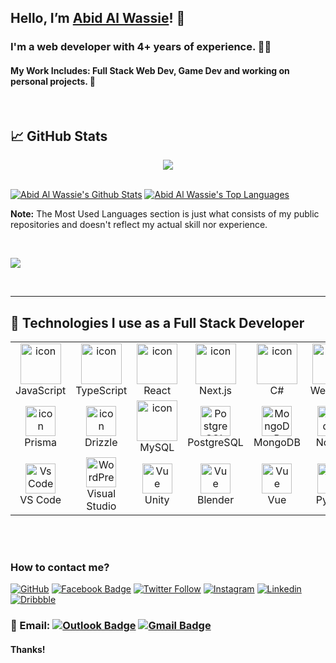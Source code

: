 ## Hello, I’m [Abid Al Wassie][website]! 👋

### I'm a web developer with 4+ years of experience. 👨‍💻

#### My Work Includes: Full Stack Web Dev, Game Dev and working on personal projects. 🌠

<br>

## 📈 GitHub Stats

<p align="center"> <a href="https://github.com/AbidAlWassie"> <img src="http://github-readme-streak-stats.herokuapp.com?user=AbidAlWassie&date_format=M%20j%5B%2C%20Y%5D&background=0C1014&border=242424&stroke=2963BD92&ring=4D90DC&fire=4D90DC&currStreakNum=F0F0F0&sideNums=F0F0F0&currStreakLabel=F0F0F0&sideLabels=F0F0F0&dates=929292"/> </a> </p>

<br/>
    <a href="https://github.com/AbidAlWassie"><img alt="Abid Al Wassie's Github Stats" src="https://github-readme-stats.vercel.app/api?username=AbidAlWassie&show_icons=true&count_private=true&theme=github_dark&hide_border=true&bg_color=0C1014&icon_color=417cbe" /></a>
  <a href="https://github.com/AbidAlWassie"><img alt="Abid Al Wassie's Top Languages" src="https://github-readme-stats.vercel.app/api/top-langs/?username=AbidAlWassie&langs_count=8&count_private=false&layout=compact&theme=github_dark&hide_border=true&bg_color=0C1014" /></a>


<b>Note:</b> The Most Used Languages section is just what consists of my public repositories and doesn't reflect my actual skill nor experience.

  <br/>

<a href="https://github.com/AbidAlWassie"><img src="https://github-readme-activity-graph.vercel.app/graph?username=AbidAlWassie&bg_color=0C1014&color=4C8ED9&line=4C8ED9&point=FFFFFF&hide_border=true&border=3B495FFF" /></a>

<br/>

---
## 🚀 Technologies I use as a Full Stack Developer
  <table align="center">
    <tr>
      <td align="center" width="96">
          <img src="https://techstack-generator.vercel.app/js-icon.svg" alt="icon" width="65" height="65" />
        <br>JavaScript
      </td>
      <td align="center" width="96">
        <a href="#macropower-tech">
          <img src="https://techstack-generator.vercel.app/ts-icon.svg" alt="icon" width="65" height="65" />
        </a>
        <br>TypeScript
      </td>
      <td align="center" width="96">
        <img src="https://techstack-generator.vercel.app/react-icon.svg" alt="icon" width="65" height="65" />
        <br>React
      </td>
      <td align="center" width="96">
        <img src="https://skillicons.dev/icons?i=nextjs" alt="icon" width="65" height="65" />
        <br>Next.js
      </td>
      <td align="center" width="96">
          <img src="https://techstack-generator.vercel.app/csharp-icon.svg" alt="icon" width="65" height="65" />
        <br>C#
      </td>
      <td align="center" width="96">
          <img src="https://techstack-generator.vercel.app/webpack-icon.svg" alt="icon" width="65" height="65" />
        <br>Webpack
      </td>
      <td align="center" width="96">
        <img src="https://skillicons.dev/icons?i=astro" width="48" height="48" alt="Sass" />
      <br>Astro
      </td>
      <td align="center" width="96">
          <img src="https://skillicons.dev/icons?i=supabase" alt="icon" width="48" height="48" />
        <br>Supabase
      </td>
      <td align="center" width="96">
          <img src="https://skillicons.dev/icons?i=gcp" alt="icon" width="48" height="48" />
        <br>GCP
      </td>
    </tr>
    <tr>
    <td align="center" width="96">
          <img src="https://skillicons.dev/icons?i=prisma" alt="icon" width="48" height="48" />
        <br>Prisma
        <td align="center" width="96">
          <img src="https://lh3.googleusercontent.com/pw/AP1GczNZKlhrm7soRCKXbk2moMC_agvhPrSQbSiS7cS9eRVeadt5pCSWoGtdy8-J33ceFZjt7Tiq54nzqNxMKYZwszn89QbuSZxfzHRXq0r0Qy5DQaNi43tpXgt3SvjcpIR6bZb4SRf5eHDvO-Sy7zkAD50c=w80-h80-s-no-gm?authuser=0" alt="icon" width="48" height="48" />
          <br>Drizzle
        </td>
        <td align="center" width="96">
          <img src="https://techstack-generator.vercel.app/mysql-icon.svg" alt="icon" width="65" height="65" />
        <br>MySQL
      </td>
        <td align="center" width="96">
            <img src="https://skillicons.dev/icons?i=postgres" width="48" height="48" alt="PostgreSQL" />
          <br>PostgreSQL
        </td>
        <td align="center" width="96">
          <img src="https://skillicons.dev/icons?i=mongodb" width="48" height="48" alt="MongoDB" />
        <br>MongoDB
      </td>
      <td align="center" width="96">
        <img src="https://skillicons.dev/icons?i=nodejs" width="48" height="48" alt="Nodejs" />
      <br>Nodejs
      </td>
      <td align="center" width="96"> 
          <img src="https://user-images.githubusercontent.com/25181517/192108372-f71d70ac-7ae6-4c0d-8395-51d8870c2ef0.png" width="48" height="48" alt="Git" />
        <br>Git
      </td>
      <td align="center"  width="96">
          <img src="https://skillicons.dev/icons?i=figma" width="48" height="48" alt="Laravel" />
        <br>Figma
      </td>
      <td align="center" width="96">
        <img src="https://skillicons.dev/icons?i=tailwind" width="48" height="48" alt="tailwind" />
      <br>TailwindCSS
      </td>
    </tr>
  <tr>
          <td align="center" width="96">
          <img src="https://skillicons.dev/icons?i=vscode" width="48" height="48" alt="VsCode" />
        <br>VS Code
      </td>
                <td align="center" width="96">
          <img src="https://skillicons.dev/icons?i=visualstudio" width="48" height="48" alt="WordPress" />
        <br>Visual Studio
      </td>
        <td align="center" width="96">
          <img src="https://skillicons.dev/icons?i=unity" width="48" height="48" alt="Vue" />
        <br>Unity
      </td>
        <td align="center" width="96">
          <img src="https://skillicons.dev/icons?i=blender" width="48" height="48" alt="Vue" />
        <br>Blender
      </td>
        <td align="center" width="96">
          <img src="https://skillicons.dev/icons?i=vue" width="48" height="48" alt="Vue" />
        <br>Vue
      </td>
      <td align="center" width="96">
        <a href="#macropower-tech">
          <img src="https://techstack-generator.vercel.app/python-icon.svg" alt="icon" width="48" height="48" />
        </a>
        <br>Python
      </td>
      <td align="center" width="96">
        <img src="https://skillicons.dev/icons?i=github" alt="icon" width="48" height="48" />
      <br>Github
    </td>
      <td align="center" width="96">
        <img src="https://skillicons.dev/icons?i=css" width="48" height="48" alt="css" />
      <br>CSS3
    </td>
    <td align="center"  width="96">
      <img src="https://skillicons.dev/icons?i=html" width="48" height="48" alt="HTML5" />
    <br>HTML5
  </td> 
  </tr>
  </table>
<br><br>

</div>

### How to contact me?

[![GitHub](https://img.shields.io/github/followers/AbidAlWassie?label=follow&style=social)](https://github.com/AbidAlWassie)
[![Facebook Badge](https://img.shields.io/badge/-AbidAlWassie-blue?style=flat-square&logo=Facebook&logoColor=white&link=https://www.facebook.com/AbidAlWassie/)](https://www.facebook.com/AbidAlWassie/)
[![Twitter Follow](https://img.shields.io/twitter/follow/onemandev_io?style=social)](https://twitter.com/onemandev_io)
[![Instagram](https://img.shields.io/badge/AbidAlWassie-%23E4405F.svg?&style=flat-square&logo=instagram&logoColor=white&link=https://www.instagram.com/AbidAlWassie/)](https://www.instagram.com/AbidAlWassie/)
[![Linkedin](https://img.shields.io/badge/-AbidAlWassie-blue?style=flat-square&logo=Linkedin&logoColor=white&link=https://www.linkedin.com/in/AbidAlWassie/)](https://www.linkedin.com/in/AbidAlWassie/)
[![Dribbble](https://img.shields.io/badge/-AbidAlWassie-EA4C89?style=flat-square&logo=Dribbble&logoColor=white&link=https://dribbble.com/abidalwassie)](https://dribbble.com/abidalwassie)

### 📧 Email: [![Outlook Badge](https://img.shields.io/badge/-abidalwassie@outlook.com-0078D4?style=flat-square&logo=mail&logoColor=white&link=mailto:abidalwassie@outlook.com)](mailto:abidalwassie@outlook.com) [![Gmail Badge](https://img.shields.io/badge/-abidalwassie@gmail.com-BF201D?style=flat-square&logoColor=white&link=mailto:abidalwassie@gmail.com)](mailto:abidalwassie@gmail.com)

#### Thanks!

[website]: https://onemandev.studio
